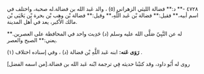 ٤٧٢٨ -** د:** فضالة الليثي الزهراني (٥) ، والد عَبد الله بن فضالة.له صحبة، واختلف في اسم أبيه،** فقيل:** فضالة بْن عَبد اللَّهِ،** وقيل:** فضالة بْن وهب بْن بحرة بْن يَحْيَى بْن مالك الأكبر، يعد في أهل المدينة.

له عن النَّبِيّ صَلَّى الله عليه وسلم (د) حَدِيث واحد في المحافظة على العصرين.** يعني:** الصبح والعصر.

**رَوَى عَنه:** ابنه عَبد اللَّهِ بْن فضالة (د) ، وفي إسناده اختلاف (١) .

روى له أَبُو داود، وقد كتبْنا حديثه فِي ترجمة ابْنه عَبد الله بن فضالة.[من اسمه الفضل]